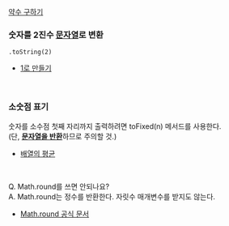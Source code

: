 [약수 구하기](https://github.com/AtomicLiquors/Javascript_Algorithm/blob/main/Mathematics/Divisor/programmers_120897.js)


### 숫자를 2진수 <u>문자열</u>로 변환
```
.toString(2)
```
- [1로 만들기](https://school.programmers.co.kr/learn/courses/30/lessons/181880/solution_groups?language=javascript)


<br>

### 소숫점 표기

숫자를 소수점 첫째 자리까지 출력하려면 toFixed(n) 메서드를 사용한다.  
(단, <u>**문자열을 반환**</u>하므로 주의할 것.)  
- [배열의 평균](https://github.com/AtomicLiquors/codetree-TILs/blob/main/240904/%EB%B0%B0%EC%97%B4%EC%9D%98%20%ED%8F%89%EA%B7%A0/ave-of-array.js)

<br>

Q. Math.round를 쓰면 안되나요?  
A. Math.round는 정수를 반환한다. 자릿수 매개변수를 받지도 않는다.
- [Math.round 공식 문서](https://developer.mozilla.org/en-US/docs/Web/JavaScript/Reference/Global_Objects/Math/round)
